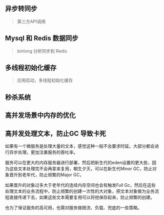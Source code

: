 ## 异步转同步

> 第三方API调用

## Mysql 和 Redis 数据同步

>  binlong 分析同步到 Redis

## 多线程初始化缓存

> 应用启动，多线程初始化缓存

## 秒杀系统



## 高并发场景中内存的优化



## 高并发处理文本，防止GC 导致卡死

如果有一个微服务是处理大量的文本，感觉这种一般不会要求时延，大部分都会进行异步处理，更加注重服务的吞吐率。

服务可以在更大的内存服务器进行部署，然后把新生代的eden设置的更大些，因为这些文本处理完不会再拿来复用，朝生夕灭，可以在新生代Minor GC，防止对象晋升到老年代，防止频繁的Major GC，

如果晋升的对象过多大于老年代的连续内存空间也会有触发Full Gc，然后在这些处理文本的业务流程中，防止频繁的创建一次性的大对象，把文本对象做为业务流程直接传递下去，如果这些文本需要复用可以将他保存起来，防止频繁的创建。

也为了保证服务的高可用，也需对服务做限流、负载、兜底的一些策略。

